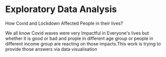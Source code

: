 # Exploratory Data Analysis
How Covid and Lockdown Affected People in their lives?

We all know Covid waves were very Impactful in Everyone's lives but whether it is good or bad and prople in different age group or people in different income group are reacting on those impacts.This work is trying to provide those answers via data visualisation
